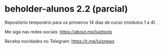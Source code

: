 # beholder-alunos 2.2 (parcial)

Repositório temporário para os primeiros 14 dias de curso (módulos 1 a 4).

Me siga nas redes sociais: https://about.me/luiztools

Receba novidades no Telegram: https://t.me/luiznews
